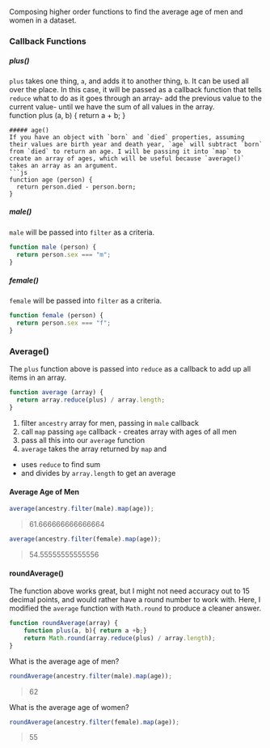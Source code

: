Composing higher order functions to find the average age of men and women in a dataset. 

### Callback Functions
##### plus()
`plus` takes one thing, `a`, and adds it to another thing, `b`. It can be used all over the place. In this case, it will be passed as a callback function that tells `reduce` what to do as it goes through an array- add the previous value to the current value- until we have the sum of all values in the array.  
function plus (a, b) { 
  return a + b;
}
```
##### age()
If you have an object with `born` and `died` properties, assuming their values are birth year and death year, `age` will subtract `born` from `died` to return an age. I will be passing it into `map` to create an array of ages, which will be useful because `average()` takes an array as an argument. 
```js
function age (person) {
  return person.died - person.born;
}
```
##### male()
`male` will be passed into `filter` as a criteria. 
```js
function male (person) {
  return person.sex === "m";
}
```
##### female()
`female` will be passed into `filter` as a criteria. 
```js
function female (person) {
  return person.sex === "f";
}
```
### Average()
The `plus` function above is passed into `reduce` as a callback to add up all items in an array.  

```js
function average (array) {
  return array.reduce(plus) / array.length;
}
```

1. filter `ancestry` array for men, passing in `male` callback 
1. call `map` passing `age` callback - creates array with ages of all men
1. pass all this into our `average` function
1. `average` takes the array returned by `map` and 
  * uses `reduce` to find sum
  * and divides by `array.length` to get an average 


#### Average Age of Men

```js
average(ancestry.filter(male).map(age));
```
> 61.666666666666664  


```js
average(ancestry.filter(female).map(age));
```
> 54.55555555555556  

#### roundAverage()
The function above works great, but I might not need accuracy out to 15 decimal points, and would rather have a round number to work with. Here, I modified the `average` function with `Math.round` to produce a cleaner answer. 
```js
function roundAverage(array) {
    function plus(a, b){ return a +b;}
    return Math.round(array.reduce(plus) / array.length);
}
```
What is the average age of men?
```js
roundAverage(ancestry.filter(male).map(age));
```
> 62  

What is the average age of women?
```js
roundAverage(ancestry.filter(female).map(age));
```
> 55  

